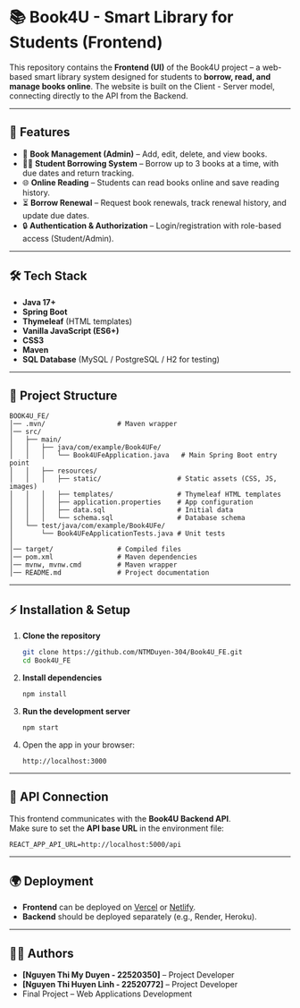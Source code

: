 # 📚 Book4U - Smart Library for Students (Frontend)

This repository contains the **Frontend (UI)** of the Book4U project – a web-based smart library system designed for students to **borrow, read, and manage books online**.
The website is built on the Client - Server model, connecting directly to the API from the Backend.

---

## 🚀 Features

- 📖 **Book Management (Admin)** – Add, edit, delete, and view books.
- 👨‍🎓 **Student Borrowing System** – Borrow up to 3 books at a time, with due dates and return tracking.
- 🌐 **Online Reading** – Students can read books online and save reading history.
- ⏳ **Borrow Renewal** – Request book renewals, track renewal history, and update due dates.
- 🔒 **Authentication & Authorization** – Login/registration with role-based access (Student/Admin).

---

## 🛠️ Tech Stack

- **Java 17+**
- **Spring Boot**
- **Thymeleaf** (HTML templates)
- **Vanilla JavaScript (ES6+)**
- **CSS3**
- **Maven**
- **SQL Database** (MySQL / PostgreSQL / H2 for testing)

---

## 📂 Project Structure

```
BOOK4U_FE/
│── .mvn/                  # Maven wrapper
│── src/
│   ├── main/
│   │   ├── java/com/example/Book4UFe/
│   │   │   └── Book4UFeApplication.java   # Main Spring Boot entry point
│   │   ├── resources/
│   │   │   ├── static/                   # Static assets (CSS, JS, images)
│   │   │   ├── templates/                # Thymeleaf HTML templates
│   │   │   ├── application.properties    # App configuration
│   │   │   ├── data.sql                  # Initial data
│   │   │   └── schema.sql                # Database schema
│   └── test/java/com/example/Book4UFe/
│       └── Book4UFeApplicationTests.java # Unit tests
│
│── target/                # Compiled files
│── pom.xml                # Maven dependencies
│── mvnw, mvnw.cmd         # Maven wrapper
│── README.md              # Project documentation
```

---

## ⚡ Installation & Setup

1. **Clone the repository**

   ```bash
   git clone https://github.com/NTMDuyen-304/Book4U_FE.git
   cd Book4U_FE
   ```

2. **Install dependencies**

   ```bash
   npm install
   ```

3. **Run the development server**

   ```bash
   npm start
   ```

4. Open the app in your browser:
   ```
   http://localhost:3000
   ```

---

## 🔗 API Connection

This frontend communicates with the **Book4U Backend API**.  
Make sure to set the **API base URL** in the environment file:

```
REACT_APP_API_URL=http://localhost:5000/api
```

---

## 🌍 Deployment

- **Frontend** can be deployed on [Vercel](https://vercel.com) or [Netlify](https://www.netlify.com).
- **Backend** should be deployed separately (e.g., Render, Heroku).

---

## 👨‍💻 Authors

- **[Nguyen Thi My Duyen - 22520350]** – Project Developer
- **[Nguyen Thi Huyen Linh - 22520772]** – Project Developer
- Final Project – Web Applications Development
